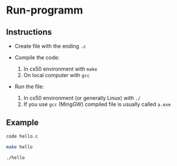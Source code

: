 # Run-programm

## Instructions

- Create file with the ending `.c`
- Compile the code:
	1. In cs50 environment with `make`
	2. On local computer with `gcc`

- Run the file:
	1. In cs50 environment (or generally Linux) with `./`
	2. If you use `gcc` (MingGW) compiled file is usually called `a.exe` 

## Example

```bash
code hello.c

make hello

./hello
```
